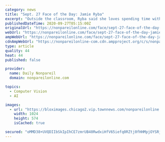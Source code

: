```yaml
---
category: news
title: "Sept. 27 Face of the Day: Jamie Ryba"
excerpt: "Outside the classroom, Ryba said she loves spending time with her family. Having two high schoolers involved in athletics and other activities, she’s always on the go. She can o"
publishedDateTime: 2020-09-27T05:15:00Z
originalUrl: "https://nonpareilonline.com/face/sept-27-face-of-the-day-jamie-ryba/article_773ffad2-21ba-5fcd-a07d-f58d042b7aeb.html"
webUrl: "https://nonpareilonline.com/face/sept-27-face-of-the-day-jamie-ryba/article_773ffad2-21ba-5fcd-a07d-f58d042b7aeb.html"
ampWebUrl: "https://nonpareilonline.com/face/sept-27-face-of-the-day-jamie-ryba/article_773ffad2-21ba-5fcd-a07d-f58d042b7aeb.amp.html"
cdnAmpWebUrl: "https://nonpareilonline-com.cdn.ampproject.org/c/s/nonpareilonline.com/face/sept-27-face-of-the-day-jamie-ryba/article_773ffad2-21ba-5fcd-a07d-f58d042b7aeb.amp.html"
type: article
quality: 44
heat: 44
published: false

provider:
  name: Daily Nonpareil
  domain: nonpareilonline.com

topics:
  - Computer Vision
  - AI

images:
  - url: "https://bloximages.chicago2.vip.townnews.com/nonpareilonline.com/content/tncms/assets/v3/editorial/b/51/b517d8c3-dfe4-5728-81e1-bf304c46cb70/5f6fa5e1b414d.image.jpg?resize=1024%2C574"
    width: 1024
    height: 574
    isCached: true

secured: "oMMD38+UVQDIIbSkIpIhCE7zmrUB40RwdxiHfV65iefq0RZtj0fHHMpjOYSRjMw1581q8TICFT7Kv9ku9o2DXXB5Z5o/tIEOR6bA+01hVLPisiTKCMGA4xAYLInaKB4bOIKIBd6muIWG2hz9kO5w6GUgGIl9292aE8dekn6yupGFxJ6ZB5AoOQQv3tDXD74TPd1NRh6OkbDgzyX7zGiTN4JFBhC/o2adli2yALFETsXOMi09rrFhx2z3pTjskGOY5K0BKCMrxs8EaR4RK7ogcdsa7j/i47BuaWr1LwmTtmFi6Z0A+JoujxpG6dsSwyzLfR/+F2OYT1RDCLp43Bf6L6g46wsMiiICJtEIOEiloUQ=;/QNewBEwxd8E9GbrtXYuvQ=="
---
```


